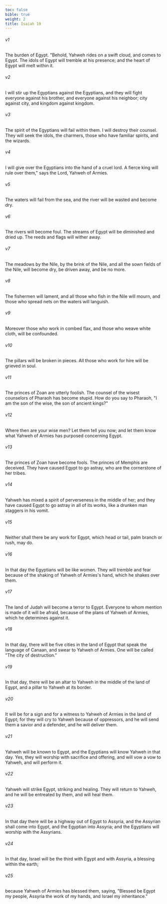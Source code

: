 ```yaml
---
toc: false
bible: true
weight: 2
title: Isaiah 19
---
```




###### v1 
The burden of Egypt. "Behold, Yahweh rides on a swift cloud, and comes to Egypt. The idols of Egypt will tremble at his presence; and the heart of Egypt will melt within it. 

###### v2 
I will stir up the Egyptians against the Egyptians, and they will fight everyone against his brother, and everyone against his neighbor; city against city, and kingdom against kingdom. 

###### v3 
The spirit of the Egyptians will fail within them. I will destroy their counsel. They will seek the idols, the charmers, those who have familiar spirits, and the wizards. 

###### v4 
I will give over the Egyptians into the hand of a cruel lord. A fierce king will rule over them," says the Lord, Yahweh of Armies. 

###### v5 
The waters will fail from the sea, and the river will be wasted and become dry. 

###### v6 
The rivers will become foul. The streams of Egypt will be diminished and dried up. The reeds and flags will wither away. 

###### v7 
The meadows by the Nile, by the brink of the Nile, and all the sown fields of the Nile, will become dry, be driven away, and be no more. 

###### v8 
The fishermen will lament, and all those who fish in the Nile will mourn, and those who spread nets on the waters will languish. 

###### v9 
Moreover those who work in combed flax, and those who weave white cloth, will be confounded. 

###### v10 
The pillars will be broken in pieces. All those who work for hire will be grieved in soul. 

###### v11 
The princes of Zoan are utterly foolish. The counsel of the wisest counselors of Pharaoh has become stupid. How do you say to Pharaoh, "I am the son of the wise, the son of ancient kings?" 

###### v12 
Where then are your wise men? Let them tell you now; and let them know what Yahweh of Armies has purposed concerning Egypt. 

###### v13 
The princes of Zoan have become fools. The princes of Memphis are deceived. They have caused Egypt to go astray, who are the cornerstone of her tribes. 

###### v14 
Yahweh has mixed a spirit of perverseness in the middle of her; and they have caused Egypt to go astray in all of its works, like a drunken man staggers in his vomit. 

###### v15 
Neither shall there be any work for Egypt, which head or tail, palm branch or rush, may do. 

###### v16 
In that day the Egyptians will be like women. They will tremble and fear because of the shaking of Yahweh of Armies's hand, which he shakes over them. 

###### v17 
The land of Judah will become a terror to Egypt. Everyone to whom mention is made of it will be afraid, because of the plans of Yahweh of Armies, which he determines against it. 

###### v18 
In that day, there will be five cities in the land of Egypt that speak the language of Canaan, and swear to Yahweh of Armies. One will be called "The city of destruction." 

###### v19 
In that day, there will be an altar to Yahweh in the middle of the land of Egypt, and a pillar to Yahweh at its border. 

###### v20 
It will be for a sign and for a witness to Yahweh of Armies in the land of Egypt; for they will cry to Yahweh because of oppressors, and he will send them a savior and a defender, and he will deliver them. 

###### v21 
Yahweh will be known to Egypt, and the Egyptians will know Yahweh in that day. Yes, they will worship with sacrifice and offering, and will vow a vow to Yahweh, and will perform it. 

###### v22 
Yahweh will strike Egypt, striking and healing. They will return to Yahweh, and he will be entreated by them, and will heal them. 

###### v23 
In that day there will be a highway out of Egypt to Assyria, and the Assyrian shall come into Egypt, and the Egyptian into Assyria; and the Egyptians will worship with the Assyrians. 

###### v24 
In that day, Israel will be the third with Egypt and with Assyria, a blessing within the earth; 

###### v25 
because Yahweh of Armies has blessed them, saying, "Blessed be Egypt my people, Assyria the work of my hands, and Israel my inheritance."
